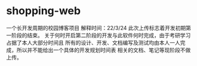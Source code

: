 # shopping-web
一个长开发周期的校园博客项目
解释时间：22/3/24
此次上传标志着开发初期第一阶段的结束。
关于何时开启第二阶段的开发与此软件何时完成，由于考研学习占据了本人大部分时间且
所有的设计、开发、文档编写及测试均由本人一人完成，所以并不能给出一个具体的开发规划时间表
相关的文档、笔记等现阶段不做上传。
